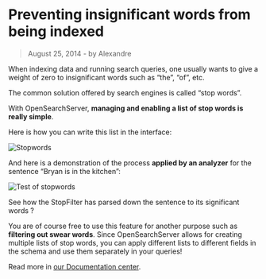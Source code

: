 # Preventing insignificant words from being indexed

> August 25, 2014 - by Alexandre

When indexing data and running search queries, one usually wants to give a weight of zero to insignificant words such as “the”, “of”, etc.

The common solution offered by search engines is called “stop words”.

With OpenSearchServer, **managing and enabling a list of stop words is really simple**.

Here is how you can write this list in the interface:

![Stopwords](../images/stopwords.png)

And here is a demonstration of the process **applied by an analyzer** for the sentence “Bryan is in the kitchen”:

![Test of stopwords](../images/stopwords_analyzer.png)

See how the StopFilter has parsed down the sentence to its significant words ?

You are of course free to use this feature for another purpose such as **filtering out swear words**. Since OpenSearchServer allows for creating multiple lists of stop words, you can apply different lists to different fields in the schema and use them separately in your queries!

Read more in [our Documentation center](http://www.opensearchserver.com/documentation/faq/indexing/how_to_set_up_stop_words.md).